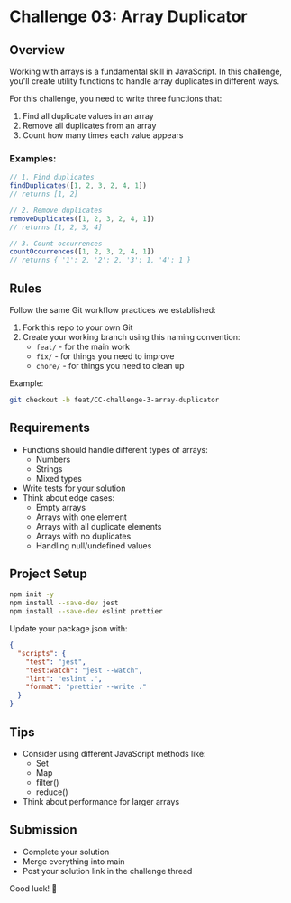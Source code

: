 # Challenge 03: Array Duplicator

## Overview
Working with arrays is a fundamental skill in JavaScript. In this challenge, you'll create utility functions to handle array duplicates in different ways.

For this challenge, you need to write three functions that:
1. Find all duplicate values in an array
2. Remove all duplicates from an array
3. Count how many times each value appears

### Examples:
```javascript
// 1. Find duplicates
findDuplicates([1, 2, 3, 2, 4, 1])  
// returns [1, 2]

// 2. Remove duplicates
removeDuplicates([1, 2, 3, 2, 4, 1])  
// returns [1, 2, 3, 4]

// 3. Count occurrences
countOccurrences([1, 2, 3, 2, 4, 1])  
// returns { '1': 2, '2': 2, '3': 1, '4': 1 }
```

## Rules
Follow the same Git workflow practices we established:

1. Fork this repo to your own Git
2. Create your working branch using this naming convention:
   - `feat/` - for the main work
   - `fix/` - for things you need to improve
   - `chore/` - for things you need to clean up

Example:
```bash
git checkout -b feat/CC-challenge-3-array-duplicator
```

## Requirements
- Functions should handle different types of arrays:
  - Numbers
  - Strings
  - Mixed types
- Write tests for your solution
- Think about edge cases:
  - Empty arrays
  - Arrays with one element
  - Arrays with all duplicate elements
  - Arrays with no duplicates
  - Handling null/undefined values

## Project Setup
```bash
npm init -y
npm install --save-dev jest
npm install --save-dev eslint prettier
```

Update your package.json with:
```json
{
  "scripts": {
    "test": "jest",
    "test:watch": "jest --watch",
    "lint": "eslint .",
    "format": "prettier --write ."
  }
}
```

## Tips
- Consider using different JavaScript methods like:
  - Set
  - Map
  - filter()
  - reduce()
- Think about performance for larger arrays

## Submission
- Complete your solution
- Merge everything into main
- Post your solution link in the challenge thread

Good luck! 🎯 
